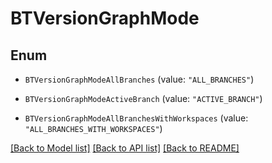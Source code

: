 # BTVersionGraphMode

## Enum


* `BTVersionGraphModeAllBranches` (value: `"ALL_BRANCHES"`)

* `BTVersionGraphModeActiveBranch` (value: `"ACTIVE_BRANCH"`)

* `BTVersionGraphModeAllBranchesWithWorkspaces` (value: `"ALL_BRANCHES_WITH_WORKSPACES"`)


[[Back to Model list]](../README.md#documentation-for-models) [[Back to API list]](../README.md#documentation-for-api-endpoints) [[Back to README]](../README.md)



